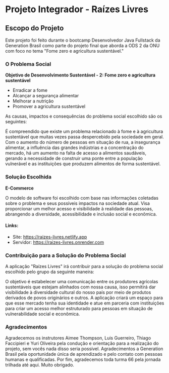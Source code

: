 # Projeto Integrador - Raízes Livres

## Escopo do Projeto

Este projeto foi feito durante o bootcamp Desenvolvedor Java Fullstack da Generation Brasil como parte do projeto final que aborda a ODS 2 da ONU com foco no tema "Fome zero e agricultura sustentável."

### O Problema Social

**Objetivo de Desenvolvimento Sustentável - 2: Fome zero e agricultura sustentável**
- Erradicar a fome
- Alcançar a segurança alimentar
- Melhorar a nutrição
- Promover a agricultura sustentável

As causas, impactos e consequências do problema social escolhido são os seguintes:

É compreendido que existe um problema relacionado à fome e à agricultura sustentável que muitas vezes passa despercebido pela sociedade em geral. Com o aumento do número de pessoas em situação de rua, a insegurança alimentar, a influência das grandes indústrias e a concentração do mercado, há um aumento na falta de acesso a alimentos saudáveis, gerando a necessidade de construir uma ponte entre a população vulnerável e as instituições que produzem alimentos de forma sustentável.

### Solução Escolhida

**E-Commerce**

O modelo de software foi escolhido com base nas informações coletadas sobre o problema e seus possíveis impactos na sociedade atual. Visa proporcionar um melhor acesso e visibilidade à realidade das pessoas, abrangendo a diversidade, acessibilidade e inclusão social e econômica.

#### Links: 
- Site: https://raizes-livres.netlify.app
- Servidor: https://raizes-livres.onrender.com

### Contribuição para a Solução do Problema Social

A aplicação "Raízes Livres" irá contribuir para a solução do problema social escolhido pelo grupo da seguinte maneira:

O objetivo é estabelecer uma comunicação entre os produtores agrícolas sustentáveis que estejam alinhados com nossa causa, isso permitirá dar visibilidade à diversidade cultural do nosso país por meio de produtos derivados de povos originários e outros. A aplicação criará um espaço para que esse mercado tenha sua identidade e atue em parceria com instituições para criar um acesso melhor estruturado para pessoas em situação de vulnerabilidade social e econômica.

### Agradecimentos

Agradecemos os instrutores Aimee Thompson, Luis Guerreiro, Thiago Faccipieri e Yuri Oliveira pela condução e orientação para a realização do projeto, sem vocês nada disso seria possível.
Agradecimentos a Generation Brasil pela oportunidade única de aprendizado e pelo contato com pessoas humanas e qualificadas.
Por fim, agradecemos toda turma 66 pela jornada trilhada até aqui. 
Muito obrigado.
